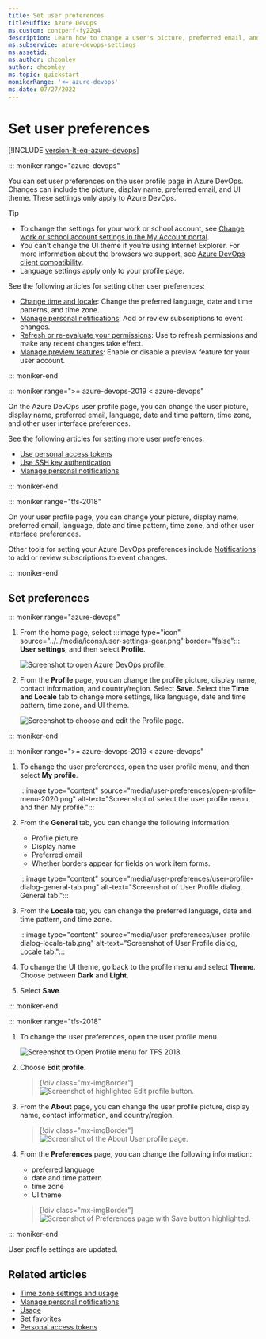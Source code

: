 ```yaml
---
title: Set user preferences 
titleSuffix: Azure DevOps
ms.custom: contperf-fy22q4
description: Learn how to change a user's picture, preferred email, and other user preferences from the user's Azure DevOps profile.
ms.subservice: azure-devops-settings
ms.assetid: 
ms.author: chcomley
author: chcomley
ms.topic: quickstart
monikerRange: '<= azure-devops'
ms.date: 07/27/2022
---
```


# Set user preferences

[!INCLUDE [version-lt-eq-azure-devops](../../includes/version-lt-eq-azure-devops.md)]

::: moniker range="azure-devops"

You can set user preferences on the user profile page in Azure DevOps. Changes can include the picture, display name, preferred email, and UI theme. These settings only apply to Azure DevOps.

> [!TIP]
> - To change the settings for your work or school account, see [Change work or school account settings in the My Account portal](https://support.microsoft.com/account-billing/change-work-or-school-account-settings-in-the-my-account-portal-e50bfccb-58e9-4d42-939c-a60cb6d56ced).
> - You can't change the UI theme if you're using Internet Explorer. For more information about the browsers we support, see [Azure DevOps client compatibility](/azure/devops/server/compatibility?view=azure-devops&preserve-view=true).
> - Language settings apply only to your profile page.

See the following articles for setting other user preferences:

- [Change time and locale](../accounts/change-time-zone.md#change-user-profile-time-zone): Change the preferred language, date and time patterns, and time zone.  
- [Manage personal notifications](../../organizations/notifications/manage-your-personal-notifications.md): Add or review subscriptions to event changes.  
- [Refresh or re-evaluate your permissions](../security/troubleshoot-permissions.md#refresh-permissions): Use to refresh permissions and make any recent changes take effect.  
- [Manage preview features](../../project/navigation/preview-features.md): Enable or disable a preview feature for your user account.  

::: moniker-end

::: moniker range=">= azure-devops-2019 < azure-devops"

On the Azure DevOps user profile page, you can change the user picture, display name, preferred email, language, date and time pattern, time zone, and other user interface preferences. 

See the following articles for setting more user preferences:

- [Use personal access tokens](../accounts/use-personal-access-tokens-to-authenticate.md) 
- [Use SSH key authentication](../../repos/git/use-ssh-keys-to-authenticate.md) 
- [Manage personal notifications](../../organizations/notifications/manage-your-personal-notifications.md)  

::: moniker-end

::: moniker range="tfs-2018"

On your user profile page, you can change your picture, display name, preferred email, language, date and time pattern, time zone, and other user interface preferences.

Other tools for setting your Azure DevOps preferences include [Notifications](../../organizations/notifications/manage-your-personal-notifications.md) to add or review subscriptions to event changes.

::: moniker-end
## Set preferences

::: moniker range="azure-devops"

1. From the home page, select :::image type="icon" source="../../media/icons/user-settings-gear.png" border="false"::: **User settings**, and then select **Profile**.

   ![Screenshot to open Azure DevOps profile.](../../media/open-user-settings-profile-preview.png)

2. From the **Profile** page, you can change the profile picture, display name, contact information, and country/region. Select **Save**. Select the **Time and Locale** tab to change more settings, like language, date and time pattern, time zone, and UI theme.

   ![Screenshot to choose and edit the Profile page.](media/edit-about-page-preview.png)

::: moniker-end

::: moniker range=">= azure-devops-2019 < azure-devops"

1. To change the user preferences, open the user profile menu, and then select **My profile**.

	:::image type="content" source="media/user-preferences/open-profile-menu-2020.png" alt-text="Screenshot of select the user profile menu, and then My profile.":::

2. From the **General** tab, you can change the following information:
   - Profile picture
   - Display name
   - Preferred email 
   - Whether borders appear for fields on work item forms.

	:::image type="content" source="media/user-preferences/user-profile-dialog-general-tab.png" alt-text="Screenshot of User Profile dialog, General tab.":::

3. From the **Locale** tab, you can change the preferred language, date and time pattern, and time zone. 

	:::image type="content" source="media/user-preferences/user-profile-dialog-locale-tab.png" alt-text="Screenshot of User Profile dialog, Locale tab.":::

4. To change the UI theme, go back to the profile menu and select **Theme**. Choose between **Dark** and **Light**.
5. Select **Save**.

::: moniker-end

::: moniker range="tfs-2018"

1. To change the user preferences, open the user profile menu.

	![Screenshot to Open Profile menu for TFS 2018.](../../media/settings/open-profile-tfs-2017.png)

2. Choose **Edit profile**. 

	> [!div class="mx-imgBorder"]  
	> ![Screenshot of highlighted Edit profile button.](../../media/settings/profile-jamal-h.png)

3. From the **About** page, you can change the user profile picture, display name, contact information, and country/region. 

	> [!div class="mx-imgBorder"]  
	> ![Screenshot of the About User profile page.](../../media/settings/edit-profile-about-dialog.png)

4. From the **Preferences** page, you can change the following information:
    - preferred language
    - date and time pattern
    - time zone
    - UI theme

	> [!div class="mx-imgBorder"]  
	> ![Screenshot of Preferences page with Save button highlighted.](../../media/settings/edit-profile-preferences-dialog.png)

::: moniker-end

User profile settings are updated.

## Related articles

- [Time zone settings and usage](../settings/timezone-settings-usage.md)
- [Manage personal notifications](../../organizations/notifications/manage-your-personal-notifications.md)  
- [Usage](../../integrate/concepts/rate-limits.md)  
- [Set favorites](../../organizations/notifications/manage-your-personal-notifications.md)  
- [Personal access tokens](../accounts/use-personal-access-tokens-to-authenticate.md)
